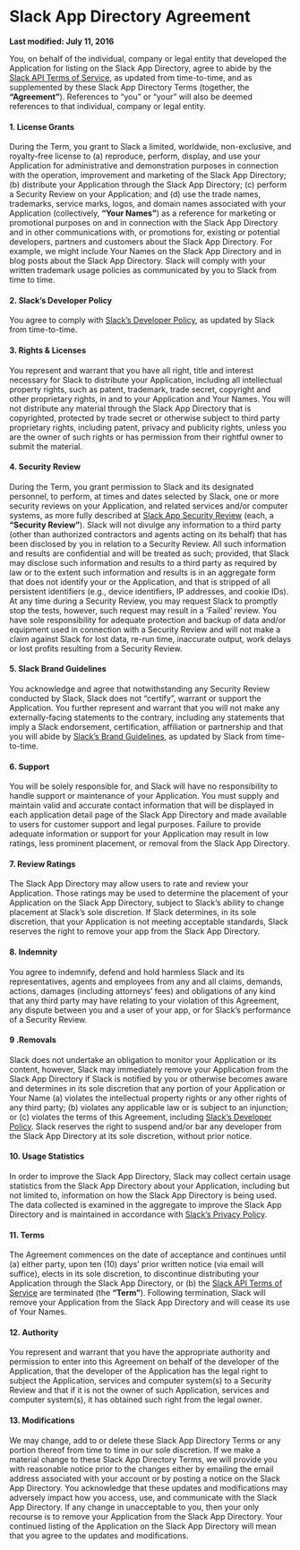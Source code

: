 # Slack App Directory Agreement

**Last modified: July 11, 2016**

You, on behalf of the individual, company or legal entity that developed the Application for listing on the Slack App Directory, agree to abide by the [Slack API Terms of Service](https://slack.comterms-of-service/api), as updated from time-to-time, and as supplemented by these Slack App Directory Terms (together, the **“Agreement”**). References to “you” or “your” will also be deemed references to that individual, company or legal entity.

#### 1\. License Grants

During the Term, you grant to Slack a limited, worldwide, non-exclusive, and royalty-free license to (a) reproduce, perform, display, and use your Application for administrative and demonstration purposes in connection with the operation, improvement and marketing of the Slack App Directory; (b) distribute your Application through the Slack App Directory; (c) perform a Security Review on your Application; and (d) use the trade names, trademarks, service marks, logos, and domain names associated with your Application (collectively, **“Your Names”**) as a reference for marketing or promotional purposes on and in connection with the Slack App Directory and in other communications with, or promotions for, existing or potential developers, partners and customers about the Slack App Directory. For example, we might include Your Names on the Slack App Directory and in blog posts about the Slack App Directory. Slack will comply with your written trademark usage policies as communicated by you to Slack from time to time.

#### 2\. Slack’s Developer Policy

You agree to comply with [Slack’s Developer Policy](https://api.slack.com/developer-policy), as updated by Slack from time-to-time.

#### 3\. Rights & Licenses

You represent and warrant that you have all right, title and interest necessary for Slack to distribute your Application, including all intellectual property rights, such as patent, trademark, trade secret, copyright and other proprietary rights, in and to your Application and Your Names. You will not distribute any material through the Slack App Directory that is copyrighted, protected by trade secret or otherwise subject to third party proprietary rights, including patent, privacy and publicity rights, unless you are the owner of such rights or has permission from their rightful owner to submit the material.

#### 4\. Security Review

During the Term, you grant permission to Slack and its designated personnel, to perform, at times and dates selected by Slack, one or more security reviews on your Application, and related services and/or computer systems, as more fully described at [Slack App Security Review](https://api.slack.com/security-review) (each, a **“Security Review”**). Slack will not divulge any information to a third party (other than authorized contractors and agents acting on its behalf) that has been disclosed by you in relation to a Security Review. All such information and results are confidential and will be treated as such; provided, that Slack may disclose such information and results to a third party as required by law or to the extent such information and results is in an aggregate form that does not identify your or the Application, and that is stripped of all persistent identifiers (e.g., device identifiers, IP addresses, and cookie IDs). At any time during a Security Review, you may request Slack to promptly stop the tests, however, such request may result in a ‘Failed’ review. You have sole responsibility for adequate protection and backup of data and/or equipment used in connection with a Security Review and will not make a claim against Slack for lost data, re-run time, inaccurate output, work delays or lost profits resulting from a Security Review.

#### 5\. Slack Brand Guidelines

You acknowledge and agree that notwithstanding any Security Review conducted by Slack, Slack does not “certify”, warrant or support the Application. You further represent and warrant that you will not make any externally-facing statements to the contrary, including any statements that imply a Slack endorsement, certification, affiliation or partnership and that you will abide by [Slack’s Brand Guidelines](https://slack.com/brand-guidelines), as updated by Slack from time-to-time.

#### 6\. Support

You will be solely responsible for, and Slack will have no responsibility to handle support or maintenance of your Application. You must supply and maintain valid and accurate contact information that will be displayed in each application detail page of the Slack App Directory and made available to users for customer support and legal purposes. Failure to provide adequate information or support for your Application may result in low ratings, less prominent placement, or removal from the Slack App Directory.

#### 7\. Review Ratings

The Slack App Directory may allow users to rate and review your Application. Those ratings may be used to determine the placement of your Application on the Slack App Directory, subject to Slack’s ability to change placement at Slack’s sole discretion. If Slack determines, in its sole discretion, that your Application is not meeting acceptable standards, Slack reserves the right to remove your app from the Slack App Directory.

#### 8\. Indemnity

You agree to indemnify, defend and hold harmless Slack and its representatives, agents and employees from any and all claims, demands, actions, damages (including attorneys’ fees) and obligations of any kind that any third party may have relating to your violation of this Agreement, any dispute between you and a user of your app, or for Slack’s performance of a Security Review.

#### 9 .Removals

Slack does not undertake an obligation to monitor your Application or its content, however, Slack may immediately remove your Application from the Slack App Directory if Slack is notified by you or otherwise becomes aware and determines in its sole discretion that any portion of your Application or Your Name (a) violates the intellectual property rights or any other rights of any third party; (b) violates any applicable law or is subject to an injunction; or (c) violates the terms of this Agreement, including [Slack’s Developer Policy](https://api.slack.com/developer-policy). Slack reserves the right to suspend and/or bar any developer from the Slack App Directory at its sole discretion, without prior notice.

#### 10\. Usage Statistics

In order to improve the Slack App Directory, Slack may collect certain usage statistics from the Slack App Directory about your Application, including but not limited to, information on how the Slack App Directory is being used. The data collected is examined in the aggregate to improve the Slack App Directory and is maintained in accordance with [Slack’s Privacy Policy](https://slack.com/privacy-policy).

#### 11\. Terms

The Agreement commences on the date of acceptance and continues until (a) either party, upon ten (10) days’ prior written notice (via email will suffice), elects in its sole discretion, to discontinue distributing your Application through the Slack App Directory, or (b) the [Slack API Terms of Service](https://slack.com/terms-of-service/api) are terminated (the **“Term”**). Following termination, Slack will remove your Application from the Slack App Directory and will cease its use of Your Names.

#### 12\. Authority

You represent and warrant that you have the appropriate authority and permission to enter into this Agreement on behalf of the developer of the Application, that the developer of the Application has the legal right to subject the Application, services and computer system(s) to a Security Review and that if it is not the owner of such Application, services and computer system(s), it has obtained such right from the legal owner.

#### 13\. Modifications

We may change, add to or delete these Slack App Directory Terms or any portion thereof from time to time in our sole discretion. If we make a material change to these Slack App Directory Terms, we will provide you with reasonable notice prior to the changes either by emailing the email address associated with your account or by posting a notice on the Slack App Directory. You acknowledge that these updates and modifications may adversely impact how you access, use, and communicate with the Slack App Directory. If any change in unacceptable to you, then your only recourse is to remove your Application from the Slack App Directory. Your continued listing of the Application on the Slack App Directory will mean that you agree to the updates and modifications.